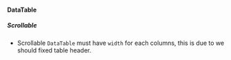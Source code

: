 #### DataTable

##### Scrollable

* Scrollable `DataTable` must have `width` for each columns, this is due to we should fixed table header.


